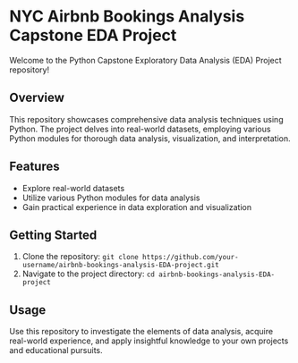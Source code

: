 # NYC Airbnb Bookings Analysis Capstone EDA Project

Welcome to the Python Capstone Exploratory Data Analysis (EDA) Project repository!

## Overview
This repository showcases comprehensive data analysis techniques using Python. The project delves into real-world datasets, employing various Python modules for thorough data analysis, visualization, and interpretation.

## Features
- Explore real-world datasets
- Utilize various Python modules for data analysis
- Gain practical experience in data exploration and visualization

## Getting Started
1. Clone the repository: `git clone https://github.com/your-username/airbnb-bookings-analysis-EDA-project.git`
2. Navigate to the project directory: `cd airbnb-bookings-analysis-EDA-project`

## Usage
Use this repository to investigate the elements of data analysis, acquire real-world experience, and apply insightful knowledge to your own projects and educational pursuits.
